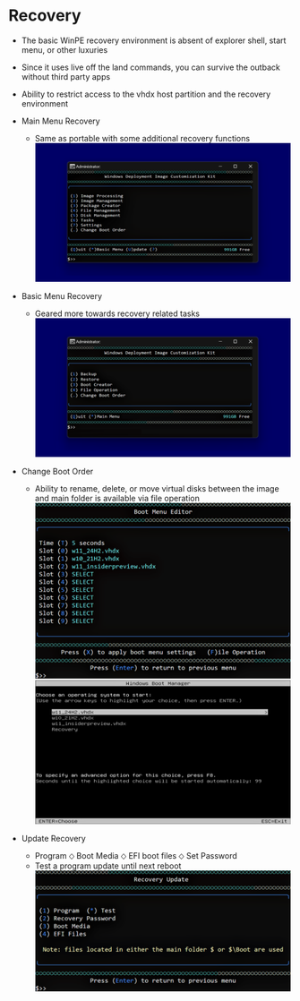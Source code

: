 # Recovery
- The basic WinPE recovery environment is absent of explorer shell, start menu, or other luxuries
- Since it uses live off the land commands, you can survive the outback without third party apps
- Ability to restrict access to the vhdx host partition and the recovery environment

- Main Menu Recovery
  - Same as portable with some additional recovery functions
![Alt text](https://raw.githubusercontent.com/joshuacline/documentation/main/windick/png/recoverynormal.png "recoverynormal")

- Basic Menu Recovery
  - Geared more towards recovery related tasks
![Alt text](https://raw.githubusercontent.com/joshuacline/documentation/main/windick/png/recoverybasic.png "recoverybasic")

- Change Boot Order
  - Ability to rename, delete, or move virtual disks between the image and main folder is available via file operation
![Alt text](https://raw.githubusercontent.com/joshuacline/documentation/main/windick/png/recoveryorder.png "recoveryorder")
![Alt text](https://raw.githubusercontent.com/joshuacline/documentation/main/windick/png/bootmenu.png "bootmenu")

- Update Recovery
  - Program ⬦ Boot Media ⬦ EFI boot files ⬦ Set Password
  - Test a program update until next reboot
![Alt text](https://raw.githubusercontent.com/joshuacline/documentation/main/windick/png/recoveryupdate.png "recoveryupdate")

